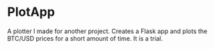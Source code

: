 # PlotApp

A plotter I made for another project. Creates a Flask app and plots the BTC/USD prices for a short amount of time. It is a trial.
